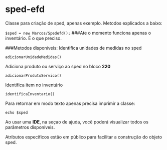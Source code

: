 # sped-efd
Classe para criação de sped, apenas exemplo. Metodos explicados a baixo:

```$sped = new Marcos/Spedefd();```
###Ate o momento funciona apenas o inventário. É o que preciso.

###Metodos disponíveis:
Identifica unidades de medidas no sped 

``adicionarUnidadeMedidas()``

Adiciona produto ou serviço ao sped no bloco **220**

 `adicionarProdutoServico()`

Identifica item no inventário

`identificaInventario()`

Para retornar em modo texto apenas precisa imprimir a classe:

`echo $sped`

Ao usar uma **IDE**, na seçao de ajuda, você poderá visualizar todos os parâmetros disponíveis.

Atributos específicos estão em público para facilitar a construção do objeto sped.

